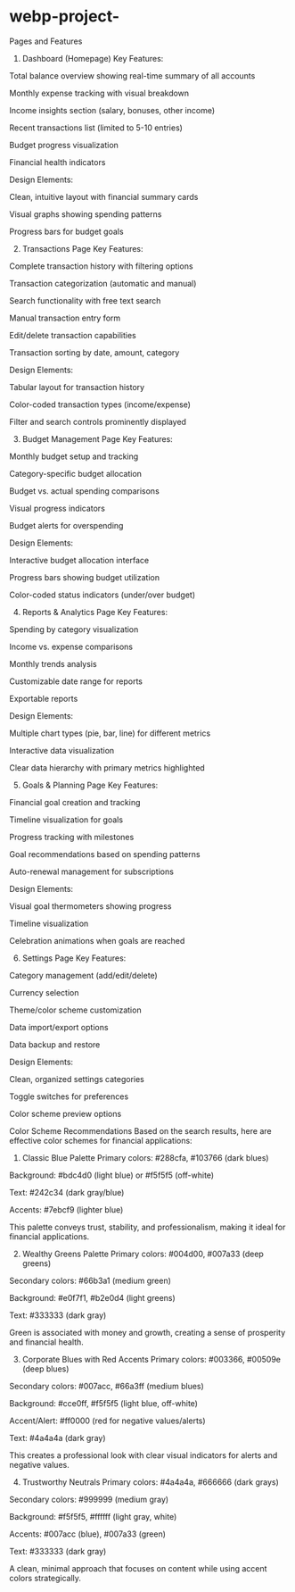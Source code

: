 # webp-project-
Pages and Features
1. Dashboard (Homepage)
Key Features:

Total balance overview showing real-time summary of all accounts

Monthly expense tracking with visual breakdown

Income insights section (salary, bonuses, other income)

Recent transactions list (limited to 5-10 entries)

Budget progress visualization

Financial health indicators

Design Elements:

Clean, intuitive layout with financial summary cards

Visual graphs showing spending patterns

Progress bars for budget goals

2. Transactions Page
Key Features:

Complete transaction history with filtering options

Transaction categorization (automatic and manual)

Search functionality with free text search

Manual transaction entry form

Edit/delete transaction capabilities

Transaction sorting by date, amount, category

Design Elements:

Tabular layout for transaction history

Color-coded transaction types (income/expense)

Filter and search controls prominently displayed

3. Budget Management Page
Key Features:

Monthly budget setup and tracking

Category-specific budget allocation

Budget vs. actual spending comparisons

Visual progress indicators

Budget alerts for overspending

Design Elements:

Interactive budget allocation interface

Progress bars showing budget utilization

Color-coded status indicators (under/over budget)

4. Reports & Analytics Page
Key Features:

Spending by category visualization

Income vs. expense comparisons

Monthly trends analysis

Customizable date range for reports

Exportable reports

Design Elements:

Multiple chart types (pie, bar, line) for different metrics

Interactive data visualization

Clear data hierarchy with primary metrics highlighted

5. Goals & Planning Page
Key Features:

Financial goal creation and tracking

Timeline visualization for goals

Progress tracking with milestones

Goal recommendations based on spending patterns

Auto-renewal management for subscriptions

Design Elements:

Visual goal thermometers showing progress

Timeline visualization

Celebration animations when goals are reached

6. Settings Page
Key Features:

Category management (add/edit/delete)

Currency selection

Theme/color scheme customization

Data import/export options

Data backup and restore

Design Elements:

Clean, organized settings categories

Toggle switches for preferences

Color scheme preview options

Color Scheme Recommendations
Based on the search results, here are effective color schemes for financial applications:

1. Classic Blue Palette
Primary colors: #288cfa, #103766 (dark blues)

Background: #bdc4d0 (light blue) or #f5f5f5 (off-white)

Text: #242c34 (dark gray/blue)

Accents: #7ebcf9 (lighter blue)

This palette conveys trust, stability, and professionalism, making it ideal for financial applications.

2. Wealthy Greens Palette
Primary colors: #004d00, #007a33 (deep greens)

Secondary colors: #66b3a1 (medium green)

Background: #e0f7f1, #b2e0d4 (light greens)

Text: #333333 (dark gray)

Green is associated with money and growth, creating a sense of prosperity and financial health.

3. Corporate Blues with Red Accents
Primary colors: #003366, #00509e (deep blues)

Secondary colors: #007acc, #66a3ff (medium blues)

Background: #cce0ff, #f5f5f5 (light blue, off-white)

Accent/Alert: #ff0000 (red for negative values/alerts)

Text: #4a4a4a (dark gray)

This creates a professional look with clear visual indicators for alerts and negative values.

4. Trustworthy Neutrals
Primary colors: #4a4a4a, #666666 (dark grays)

Secondary colors: #999999 (medium gray)

Background: #f5f5f5, #ffffff (light gray, white)

Accents: #007acc (blue), #007a33 (green)

Text: #333333 (dark gray)

A clean, minimal approach that focuses on content while using accent colors strategically.